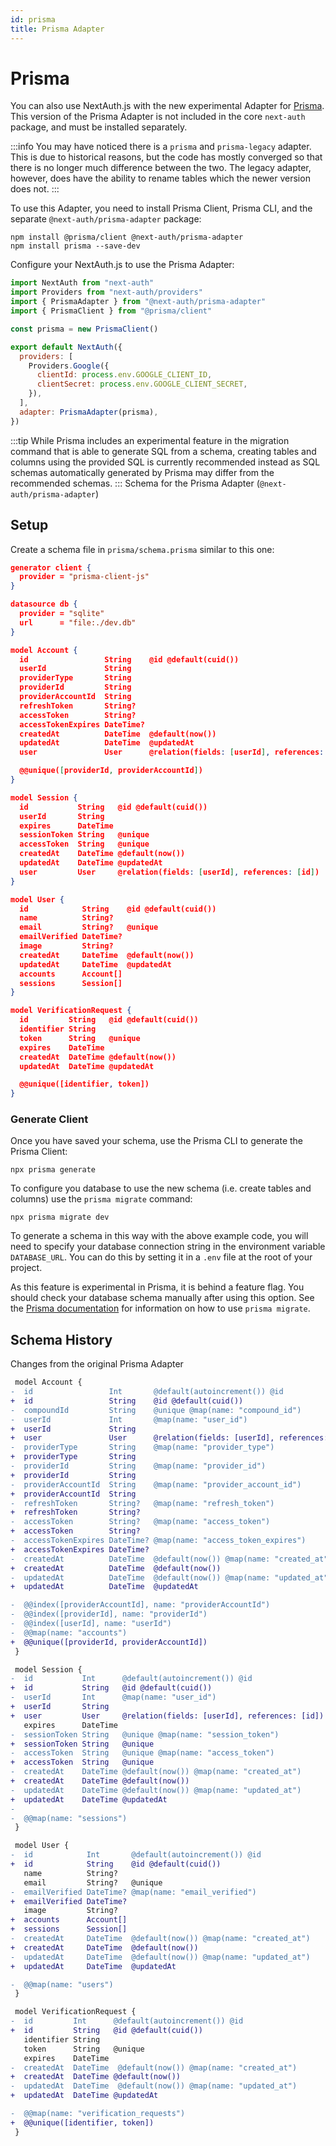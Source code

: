 ```yaml
---
id: prisma
title: Prisma Adapter
---
```


# Prisma

You can also use NextAuth.js with the new experimental Adapter for [Prisma](https://www.prisma.io/docs/). This version of the Prisma Adapter is not included in the core `next-auth` package, and must be installed separately.

:::info
You may have noticed there is a `prisma` and `prisma-legacy` adapter. This is due to historical reasons, but the code has mostly converged so that there is no longer much difference between the two. The legacy adapter, however, does have the ability to rename tables which the newer version does not.
:::

To use this Adapter, you need to install Prisma Client, Prisma CLI, and the separate `@next-auth/prisma-adapter` package:

```
npm install @prisma/client @next-auth/prisma-adapter
npm install prisma --save-dev
```

Configure your NextAuth.js to use the Prisma Adapter:

```javascript title="pages/api/auth/[...nextauth].js"
import NextAuth from "next-auth"
import Providers from "next-auth/providers"
import { PrismaAdapter } from "@next-auth/prisma-adapter"
import { PrismaClient } from "@prisma/client"

const prisma = new PrismaClient()

export default NextAuth({
  providers: [
    Providers.Google({
      clientId: process.env.GOOGLE_CLIENT_ID,
      clientSecret: process.env.GOOGLE_CLIENT_SECRET,
    }),
  ],
  adapter: PrismaAdapter(prisma),
})
```

:::tip
While Prisma includes an experimental feature in the migration command that is able to generate SQL from a schema, creating tables and columns using the provided SQL is currently recommended instead as SQL schemas automatically generated by Prisma may differ from the recommended schemas.
:::
Schema for the Prisma Adapter (`@next-auth/prisma-adapter`)

## Setup

Create a schema file in `prisma/schema.prisma` similar to this one:

```json title="schema.prisma"
generator client {
  provider = "prisma-client-js"
}

datasource db {
  provider = "sqlite"
  url      = "file:./dev.db"
}

model Account {
  id                 String    @id @default(cuid())
  userId             String
  providerType       String
  providerId         String
  providerAccountId  String
  refreshToken       String?
  accessToken        String?
  accessTokenExpires DateTime?
  createdAt          DateTime  @default(now())
  updatedAt          DateTime  @updatedAt
  user               User      @relation(fields: [userId], references: [id])

  @@unique([providerId, providerAccountId])
}

model Session {
  id           String   @id @default(cuid())
  userId       String
  expires      DateTime
  sessionToken String   @unique
  accessToken  String   @unique
  createdAt    DateTime @default(now())
  updatedAt    DateTime @updatedAt
  user         User     @relation(fields: [userId], references: [id])
}

model User {
  id            String    @id @default(cuid())
  name          String?
  email         String?   @unique
  emailVerified DateTime?
  image         String?
  createdAt     DateTime  @default(now())
  updatedAt     DateTime  @updatedAt
  accounts      Account[]
  sessions      Session[]
}

model VerificationRequest {
  id         String   @id @default(cuid())
  identifier String
  token      String   @unique
  expires    DateTime
  createdAt  DateTime @default(now())
  updatedAt  DateTime @updatedAt

  @@unique([identifier, token])
}

```

### Generate Client

Once you have saved your schema, use the Prisma CLI to generate the Prisma Client:

```
npx prisma generate
```

To configure you database to use the new schema (i.e. create tables and columns) use the `prisma migrate` command:

```
npx prisma migrate dev
```

To generate a schema in this way with the above example code, you will need to specify your database connection string in the environment variable `DATABASE_URL`. You can do this by setting it in a `.env` file at the root of your project.

As this feature is experimental in Prisma, it is behind a feature flag. You should check your database schema manually after using this option. See the [Prisma documentation](https://www.prisma.io/docs/) for information on how to use `prisma migrate`.

## Schema History

Changes from the original Prisma Adapter

```diff
 model Account {
-  id                 Int       @default(autoincrement()) @id
+  id                 String    @id @default(cuid())
-  compoundId         String    @unique @map(name: "compound_id")
-  userId             Int       @map(name: "user_id")
+  userId             String
+  user               User      @relation(fields: [userId], references: [id])
-  providerType       String    @map(name: "provider_type")
+  providerType       String
-  providerId         String    @map(name: "provider_id")
+  providerId         String
-  providerAccountId  String    @map(name: "provider_account_id")
+  providerAccountId  String
-  refreshToken       String?   @map(name: "refresh_token")
+  refreshToken       String?
-  accessToken        String?   @map(name: "access_token")
+  accessToken        String?
-  accessTokenExpires DateTime? @map(name: "access_token_expires")
+  accessTokenExpires DateTime?
-  createdAt          DateTime  @default(now()) @map(name: "created_at")
+  createdAt          DateTime  @default(now())
-  updatedAt          DateTime  @default(now()) @map(name: "updated_at")
+  updatedAt          DateTime  @updatedAt

-  @@index([providerAccountId], name: "providerAccountId")
-  @@index([providerId], name: "providerId")
-  @@index([userId], name: "userId")
-  @@map(name: "accounts")
+  @@unique([providerId, providerAccountId])
 }

 model Session {
-  id           Int      @default(autoincrement()) @id
+  id           String   @id @default(cuid())
-  userId       Int      @map(name: "user_id")
+  userId       String
+  user         User     @relation(fields: [userId], references: [id])
   expires      DateTime
-  sessionToken String   @unique @map(name: "session_token")
+  sessionToken String   @unique
-  accessToken  String   @unique @map(name: "access_token")
+  accessToken  String   @unique
-  createdAt    DateTime @default(now()) @map(name: "created_at")
+  createdAt    DateTime @default(now())
-  updatedAt    DateTime @default(now()) @map(name: "updated_at")
+  updatedAt    DateTime @updatedAt
-
-  @@map(name: "sessions")
 }

 model User {
-  id            Int       @default(autoincrement()) @id
+  id            String    @id @default(cuid())
   name          String?
   email         String?   @unique
-  emailVerified DateTime? @map(name: "email_verified")
+  emailVerified DateTime?
   image         String?
+  accounts      Account[]
+  sessions      Session[]
-  createdAt     DateTime  @default(now()) @map(name: "created_at")
+  createdAt     DateTime  @default(now())
-  updatedAt     DateTime  @default(now()) @map(name: "updated_at")
+  updatedAt     DateTime  @updatedAt

-  @@map(name: "users")
 }

 model VerificationRequest {
-  id         Int      @default(autoincrement()) @id
+  id         String   @id @default(cuid())
   identifier String
   token      String   @unique
   expires    DateTime
-  createdAt  DateTime  @default(now()) @map(name: "created_at")
+  createdAt  DateTime @default(now())
-  updatedAt  DateTime  @default(now()) @map(name: "updated_at")
+  updatedAt  DateTime @updatedAt

-  @@map(name: "verification_requests")
+  @@unique([identifier, token])
 }
```
